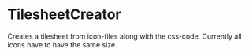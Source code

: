# TilesheetCreator

Creates a tilesheet from icon-files along with the css-code. Currently all icons have to have the same size.
